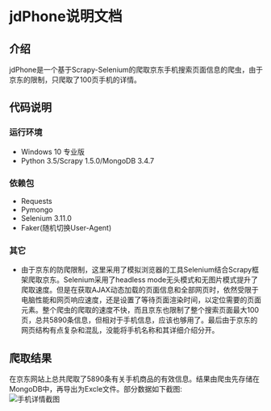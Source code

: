 jdPhone说明文档
==
介绍
 - 
jdPhone是一个基于Scrapy-Selenium的爬取京东手机搜索页面信息的爬虫，由于京东的限制，只爬取了100页手机的详情。<br>

代码说明
--
### 运行环境
* Windows 10 专业版<br>
* Python 3.5/Scrapy 1.5.0/MongoDB 3.4.7<br>

### 依赖包
* Requests<br>
* Pymongo<br>
* Selenium 3.11.0
* Faker(随机切换User-Agent)<br>

### 其它
* 由于京东的防爬限制，这里采用了模拟浏览器的工具Selenium结合Scrapy框架爬取京东。Selenium采用了headless mode无头模式和无图片模式提升了爬取速度。但是在获取AJAX动态加载的页面信息和全部网页时，依然受限于电脑性能和网页响应速度，还是设置了等待页面渲染时间，以定位需要的页面元素。整个爬虫的爬取的速度不快，而且京东也限制了整个搜索页面最大100页，总共5890条信息，但相对于手机信息，应该也够用了。最后由于京东的网页结构有点复杂和混乱，没能将手机名称和其详细介绍分开。

爬取结果
-
在京东网站上总共爬取了5890条有关手机商品的有效信息。结果由爬虫先存储在MongoDB中，再导出为Excle文件。部分数据如下截图:<br>
![手机详情截图](https://github.com/lanluyu/jingdong/blob/master/phone.PNG)
